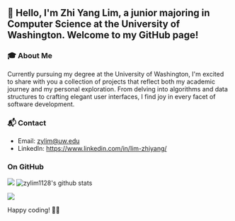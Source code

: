 ## 👋 Hello, I'm Zhi Yang Lim, a junior majoring in Computer Science at the University of Washington. Welcome to my GitHub page!

### 🎓 About Me
Currently pursuing my degree at the University of Washington, I'm excited to share with you a collection of projects that reflect both my academic journey and my personal exploration. From delving into algorithms and data structures to crafting elegant user interfaces, I find joy in every facet of software development.

### 📬 Contact
- Email: zylim@uw.edu
- LinkedIn: https://www.linkedin.com/in/lim-zhiyang/

### On GitHub

[![](https://activity-graph.herokuapp.com/graph?username=zylim1128&theme=dracula)](https://github.com/ashutosh00710/github-readme-activity-graph)
![zylim1128's github stats](https://github-readme-stats.vercel.app/api?username=zylim1128&show_icons=true&theme=vue)

![](https://github-readme-stats.vercel.app/api/top-langs/?username=zylim1128&layout=compact&langs_count=6)

Happy coding! 🚴‍♂️
